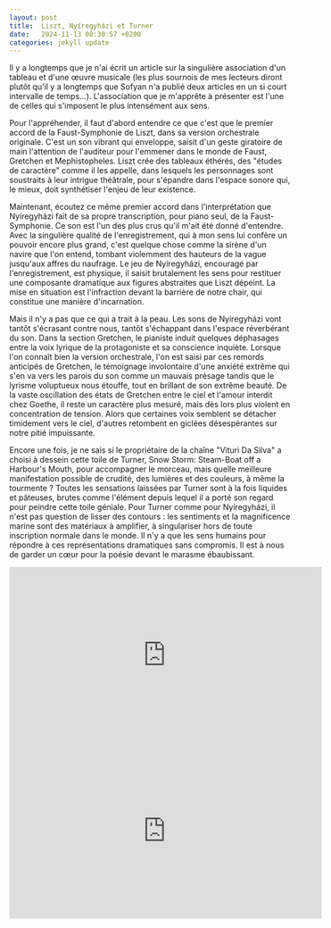 ```yaml
---
layout: post
title:  Liszt, Nyíregyházi et Turner
date:   2024-11-13 00:30:57 +0200
categories: jekyll update
---
```


Il y a longtemps que je n'ai écrit un article sur la singulière association d'un tableau et d'une œuvre musicale (les plus sournois de mes lecteurs diront plutôt qu'il y a longtemps que Sofyan n'a publié deux articles en un si court intervalle de temps...). L'association que je m'apprête à présenter est l'une de celles qui s'imposent le plus intensément aux sens.

Pour l'appréhender, il faut d'abord entendre ce que c'est que le premier accord de la Faust-Symphonie de Liszt, dans sa version orchestrale originale. C'est un son vibrant qui enveloppe, saisit d'un geste giratoire de main l'attention de l'auditeur pour l'emmener dans le monde de Faust, Gretchen et Mephistopheles. Liszt crée des tableaux éthérés, des "études de caractère" comme il les appelle, dans lesquels les personnages sont soustraits à leur intrigue théâtrale, pour s'épandre dans l'espace sonore qui, le mieux, doit synthétiser l'enjeu de leur existence.

Maintenant, écoutez ce même premier accord dans l'interprétation que Nyíregyházi fait de sa propre transcription, pour piano seul, de la Faust-Symphonie. Ce son est l'un des plus crus qu'il m'ait été donné d'entendre. Avec la singulière qualité de l'enregistrement, qui à mon sens lui confère un pouvoir encore plus grand, c'est quelque chose comme la sirène d'un navire que l'on entend, tombant violemment des hauteurs de la vague jusqu'aux affres du naufrage. Le jeu de Nyíregyházi, encouragé par l'enregistrement, est physique, il saisit brutalement les sens pour restituer une composante dramatique aux figures abstraites que Liszt dépeint. La mise en situation est l'infraction devant la barrière de notre chair, qui constitue une manière d'incarnation.

Mais il n'y a pas que ce qui a trait à la peau. Les sons de Nyíregyházi vont tantôt s'écrasant contre nous, tantôt s'échappant dans l'espace réverbérant du son. Dans la section Gretchen, le pianiste induit quelques déphasages entre la voix lyrique de la protagoniste et sa conscience inquiète. Lorsque l'on connaît bien la version orchestrale, l'on est saisi par ces remords anticipés de Gretchen, le témoignage involontaire d'une anxiété extrême qui s'en va vers les parois du son comme un mauvais présage tandis que le lyrisme voluptueux nous étouffe, tout en brillant de son extrême beauté. De la vaste oscillation des états de Gretchen entre le ciel et l'amour interdit chez Goethe, il reste un caractère plus mesuré, mais dès lors plus violent en concentration de tension. Alors que certaines voix semblent se détacher timidement vers le ciel, d'autres retombent en giclées désespérantes sur notre pitié impuissante.

Encore une fois, je ne sais si le propriétaire de la chaîne "Vituri Da Silva" a choisi à dessein cette toile de Turner, Snow Storm: Steam-Boat off a Harbour's Mouth, pour accompagner le morceau, mais quelle meilleure manifestation possible de crudité, des lumières et des couleurs, à même la tourmente ? Toutes les sensations laissées par Turner sont à la fois liquides et pâteuses, brutes comme l'élément depuis lequel il a porté son regard pour peindre cette toile géniale. Pour Turner comme pour Nyíregyházi, il n'est pas question de lisser des contours : les sentiments et la magnificence marine sont des matériaux à amplifier, à singulariser hors de toute inscription normale dans le monde. Il n'y a que les sens humains pour répondre à ces représentations dramatiques sans compromis. Il est à nous de garder un cœur pour la poésie devant le marasme ébaubissant.

<iframe width="560" height="315" src="https://www.youtube.com/embed/kj9CW-3eMCQ?si=1V2ZFMHGasOboNiG" title="YouTube video player" frameborder="0" allow="accelerometer; autoplay; clipboard-write; encrypted-media; gyroscope; picture-in-picture; web-share" referrerpolicy="strict-origin-when-cross-origin" allowfullscreen></iframe>

<iframe width="560" height="315" src="https://www.youtube.com/embed/edk69hf1ecM?si=5pmj2100HDQXW6qF" title="YouTube video player" frameborder="0" allow="accelerometer; autoplay; clipboard-write; encrypted-media; gyroscope; picture-in-picture; web-share" referrerpolicy="strict-origin-when-cross-origin" allowfullscreen></iframe>